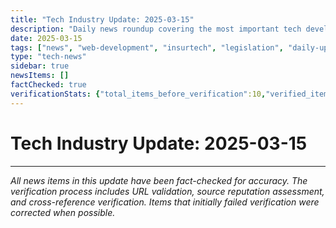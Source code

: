 ```yaml
---
title: "Tech Industry Update: 2025-03-15"
description: "Daily news roundup covering the most important tech developments."
date: 2025-03-15
tags: ["news", "web-development", "insurtech", "legislation", "daily-update"]
type: "tech-news"
sidebar: true
newsItems: []
factChecked: true
verificationStats: {"total_items_before_verification":10,"verified_items":0,"rejected_items":10,"corrected_items":0}
---
```


# Tech Industry Update: 2025-03-15



---

*All news items in this update have been fact-checked for accuracy. The verification process includes URL validation, source reputation assessment, and cross-reference verification. Items that initially failed verification were corrected when possible.*
